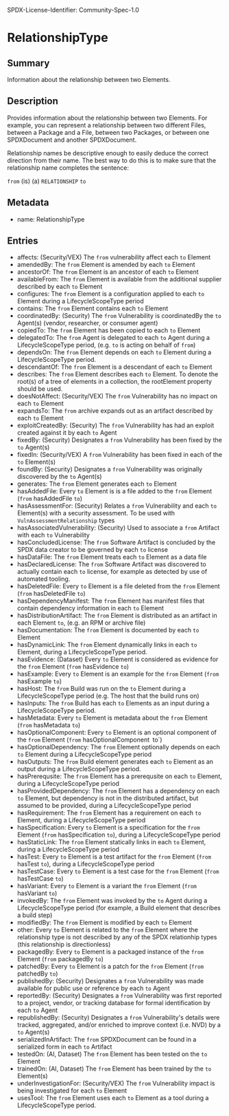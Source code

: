 SPDX-License-Identifier: Community-Spec-1.0

# RelationshipType

## Summary

Information about the relationship between two Elements.

## Description

Provides information about the relationship between two Elements.
For example, you can represent a relationship between two different Files,
between a Package and a File, between two Packages, or between one SPDXDocument and another SPDXDocument.

Relationship names be descriptive enough to easily deduce the correct direction
from their name. The best way to do this is to make sure that the relationship
name completes the sentence:

`from` (is) (a) `RELATIONSHIP` `to`

## Metadata

- name: RelationshipType

## Entries

- affects: (Security/VEX) The `from` vulnerability affect each `to` Element
- amendedBy: The `from` Element is amended by each `to` Element
- ancestorOf: The `from` Element is an ancestor of each `to` Element
- availableFrom: The `from` Element is available from the additional supplier described by each `to` Element
- configures: The `from` Element is a configuration applied to each `to` Element during a LifecycleScopeType period
- contains: The `from` Element contains each `to` Element
- coordinatedBy: (Security) The `from` Vulnerability is coordinatedBy the `to` Agent(s) (vendor, researcher, or consumer agent)
- copiedTo: The `from` Element has been copied to each `to` Element
- delegatedTo: The `from` Agent is delegated to each `to` Agent during a LifecycleScopeType period, (e.g. `to` is acting on behalf of `from`)
- dependsOn: The `from` Element depends on each `to` Element during a LifecycleScopeType period.
- descendantOf: The `from` Element is a descendant of each `to` Element
- describes: The `from` Element describes each `to` Element. To denote the root(s) of a tree of elements in a collection, the rootElement property should be used.
- doesNotAffect: (Security/VEX) The `from` Vulnerability has no impact on each `to` Element
- expandsTo: The `from` archive expands out as an artifact described by each `to` Element
- exploitCreatedBy: (Security) The `from` Vulnerability has had an exploit created against it by each `to` Agent
- fixedBy: (Security) Designates a `from` Vulnerability has been fixed by the `to` Agent(s)
- fixedIn: (Security/VEX) A `from` Vulnerability has been fixed in each of the `to` Element(s)
- foundBy: (Security) Designates a `from` Vulnerability was originally discovered by the `to` Agent(s)
- generates: The `from` Element generates each `to` Element
- hasAddedFile: Every `to` Element is is a file added to the `from` Element (`from` hasAddedFile `to`)
- hasAssessmentFor: (Security) Relates a `from` Vulnerability and each `to` Element(s) with a security assessment. To be used with `VulnAssessmentRelationship` types
- hasAssociatedVulnerability: (Security) Used to associate a `from` Artifact with each `to` Vulnerability
- hasConcludedLicense: The `from` Software Artifact is concluded by the SPDX data creator to be governed by each `to` license
- hasDataFile: The `from` Element treats each `to` Element as a data file
- hasDeclaredLicense: The `from` Software Artifact was discovered to actually contain each `to` license, for example as detected by use of automated tooling.
- hasDeletedFile: Every `to` Element is a file deleted from the `from` Element (`from` hasDeletedFile `to`)
- hasDependencyManifest: The `from` Element has manifest files that contain dependency information in each `to` Element
- hasDistributionArtifact: The `from` Element is distributed as an artifact in each Element `to`, (e.g. an RPM or archive file)
- hasDocumentation: The `from` Element is documented by each `to` Element
- hasDynamicLink: The `from` Element dynamically links in each `to` Element, during a LifecycleScopeType period.
- hasEvidence: (Dataset) Every `to` Element is considered as evidence for the `from` Element (`from` hasEvidence `to`)
- hasExample: Every `to` Element is an example for the `from` Element (`from` hasExample `to`)
- hasHost: The `from` Build was run on the `to` Element during a LifecycleScopeType period (e.g. The host that the build runs on)
- hasInputs: The `from` Build has each `to` Elements as an input during a LifecycleScopeType period.
- hasMetadata: Every `to` Element is metadata about the `from` Element (`from` hasMetadata `to`)
- hasOptionalComponent: Every `to` Element is an optional component of the `from` Element (`from` hasOptionalComponent` `to`)
- hasOptionalDependency: The `from` Element optionally depends on each `to` Element during a LifecycleScopeType period
- hasOutputs: The `from` Build element generates each `to` Element as an output during a LifecycleScopeType period.
- hasPrerequsite: The `from` Element has a prerequsite on each `to` Element, during a LifecycleScopeType period
- hasProvidedDependency: The `from` Element has a dependency on each `to` Element, but dependency is not in the distributed artifact, but assumed to be provided, during a LifecycleScopeType period
- hasRequirement: The `from` Element has a requirement on each `to` Element, during a LifecycleScopeType period
- hasSpecification: Every `to` Element is a specification for the `from` Element (`from` hasSpecification `to`), during a LifecycleScopeType period
- hasStaticLink: The `from` Element statically links in each `to` Element, during a LifecycleScopeType period
- hasTest: Every `to` Element is a test artifact for the `from` Element (`from` hasTest `to`), during a LifecycleScopeType period
- hasTestCase: Every `to` Element is a test case for the `from` Element (`from` hasTestCase `to`)
- hasVariant: Every `to` Element is a variant the `from` Element (`from` hasVariant `to`)
- invokedBy: The `from` Element was invoked by the `to` Agent during a LifecycleScopeType period (for example, a Build element that describes a build step)
- modifiedBy: The `from` Element is modified by each `to` Element
- other: Every `to` Element is related to the `from` Element where the relationship type is not described by any of the SPDX relationhip types (this relationship is directionless)
- packagedBy: Every `to` Element is a packaged instance of the `from` Element (`from` packagedBy `to`)
- patchedBy: Every `to` Element is a patch for the `from` Element (`from` patchedBy `to`)
- publishedBy: (Security) Designates a `from` Vulnerability was made available for public use or reference by each `to` Agent
- reportedBy: (Security) Designates a `from` Vulnerability was first reported to a project, vendor, or tracking database for formal identification by each `to` Agent
- republishedBy: (Security) Designates a `from` Vulnerability's details were tracked, aggregated, and/or enriched to improve context (i.e. NVD) by a `to` Agent(s)
- serializedInArtifact: The `from` SPDXDocument can be found in a serialized form in each `to` Artifact
- testedOn: (AI, Dataset) The `from` Element has been tested on the `to` Element
- trainedOn: (AI, Dataset) The `from` Element has been trained by the `to` Element(s)
- underInvestigationFor: (Security/VEX) The `from` Vulnerability impact is being investigated for each `to` Element
- usesTool: The `from` Element uses each `to` Element as a tool during a LifecycleScopeType period.
